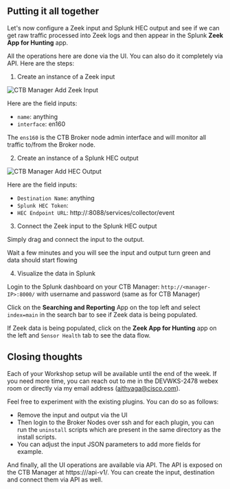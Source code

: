 ## Putting it all together

Let's now configure a Zeek input and Splunk HEC output and see if we can get raw traffic processed into Zeek logs and then appear in the Splunk **Zeek App for Hunting** app.

All the operations here are done via the UI. You can also do it completely via API. Here are the steps:

1. Create an instance of a Zeek input

![CTB Manager Add Zeek Input](images/4.1-new-zeek-input.jpeg)

Here are the field inputs:
* `name`: anything
* `interface`: en160

The `ens160` is the CTB Broker node admin interface and will monitor all traffic to/from the Broker node.

2. Create an instance of a Splunk HEC output

![CTB Manager Add HEC Output](images/4.2-new-HEC-output.jpeg)

Here are the field inputs:
* `Destination Name`: anything
* `Splunk HEC Token`: <splunk-token>
* `HEC Endpoint URL`: http://<managerIP>:8088/services/collector/event

3. Connect the Zeek input to the Splunk HEC output

Simply drag and connect the input to the output.

Wait a few minutes and you will see the input and output turn green and data should start flowing

4. Visualize the data in Splunk

Login to the Splunk dashboard on your CTB Manager:
`http://<manager-IP>:8000/`
with username and password (same as for CTB Manager)

Click on the **Searching and Reporting** App on the top left and select `index=main` in the search bar to see if Zeek data is being populated.

If Zeek data is being populated, click on the **Zeek App for Hunting** app on the left and `Sensor Health` tab to see the data flow.

## Closing thoughts

Each of your Workshop setup will be available until the end of the week. If you need more time, you can reach out to me in the DEVWKS-2478 webex room or directly via my email address (ajthyaga@cisco.com).

Feel free to experiment with the existing plugins. You can do so as follows:
- Remove the input and output via the UI
- Then login to the Broker Nodes over ssh and for each plugin, you can run the `uninstall` scripts which are present in the same directory as the install scripts.
- You can adjust the input JSON parameters to add more fields for example.

And finally, all the UI operations are available via API. The API is exposed on the CTB Manager at https://<manager-IP>/api-v1/. You can create the input, destination and connect them via API as well.
